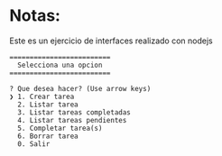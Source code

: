 # Notas:
Este es un ejercicio de interfaces realizado con nodejs

```
=========================
  Selecciona una opcion
=========================

? Que desea hacer? (Use arrow keys)
❯ 1. Crear tarea
  2. Listar tarea
  3. Listar tareas completadas
  4. Listar tareas pendientes
  5. Completar tarea(s)
  6. Borrar tarea
  0. Salir
  ```